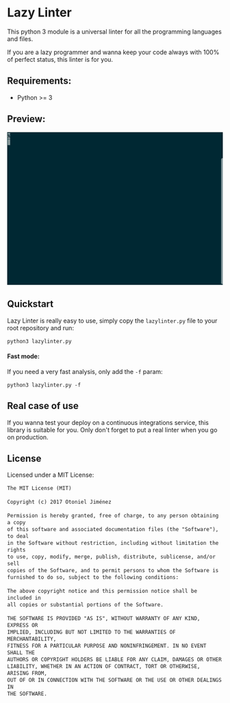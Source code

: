 # Lazy Linter

This python 3 module is a universal linter for all the
programming languages and files.

If you are a lazy programmer and wanna keep your
code always with 100% of perfect status, this linter
is for you.

## Requirements:

- Python >= 3

## Preview:

![Preview](example/preview.gif)

## Quickstart

Lazy Linter is really easy to use, simply copy the
`lazylinter.py` file to your root repository and run:

```
python3 lazylinter.py
```

#### Fast mode:

If you need a very fast analysis, only add the `-f` param:

```
python3 lazylinter.py -f
```

## Real case of use

If you wanna test your deploy on a continuous integrations service,
this library is suitable for you. Only don't forget to put a real
linter when you go on production.

## License

Licensed under a MIT License:

```
The MIT License (MIT)

Copyright (c) 2017 Otoniel Jiménez

Permission is hereby granted, free of charge, to any person obtaining a copy
of this software and associated documentation files (the "Software"), to deal
in the Software without restriction, including without limitation the rights
to use, copy, modify, merge, publish, distribute, sublicense, and/or sell
copies of the Software, and to permit persons to whom the Software is
furnished to do so, subject to the following conditions:

The above copyright notice and this permission notice shall be included in
all copies or substantial portions of the Software.

THE SOFTWARE IS PROVIDED "AS IS", WITHOUT WARRANTY OF ANY KIND, EXPRESS OR
IMPLIED, INCLUDING BUT NOT LIMITED TO THE WARRANTIES OF MERCHANTABILITY,
FITNESS FOR A PARTICULAR PURPOSE AND NONINFRINGEMENT. IN NO EVENT SHALL THE
AUTHORS OR COPYRIGHT HOLDERS BE LIABLE FOR ANY CLAIM, DAMAGES OR OTHER
LIABILITY, WHETHER IN AN ACTION OF CONTRACT, TORT OR OTHERWISE, ARISING FROM,
OUT OF OR IN CONNECTION WITH THE SOFTWARE OR THE USE OR OTHER DEALINGS IN
THE SOFTWARE.
```
